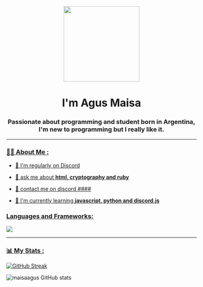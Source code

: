 <div id="header" align="center">
    <img src="https://media.giphy.com/media/5qII4FPBe5aqQ/giphy.gif" width="200" />
  <h1 align="center">I'm Agus Maisa</h1>
  <h3 align="center">Passionate about programming and student born in Argentina, I'm new to programming but I really like it.</h3>
</div>

<div id="badges" align="center">
  <a href="https://twitter.com/k4yx0795" target="_blank"
     <img src="https://img.shields.io/twitter/follow/k4yx0795?logo=twitter&style=for-the-badge"
         alt="Twitter Badge" />
  <a/>
  <a href="https://www.youtube.com/@k4yx0975" target="_blank"
     <img src="https://img.shields.io/youtube/channel/subscribers/k4yx0975?logo=youtube&style=for-the-badge"
         alt="Youtube Badge" />
  <a/>
  <a href="https://www.twitch.tv/sk4yx_bv" target="_blank"
     <img src="https://img.shields.io/twitch/status/sk4yx_bv?logo=twitch&style=for-the-badge"
         alt="Twitch Badge" />
</div>

- - -

### 👨‍💻 About Me :

- 👤 I'm regularly on Discord

- 👤 ask me about **html, cryptography and ruby**

- 👤 contact me on discord ####

- 👤 I'm currently learning **javascript, python and discord.js**

<div align="left">
    <h3>Languages and Frameworks:</h3>
<div align="left">
<img src="https://skillicons.dev/icons?i=ruby,cryptography,rails,sass,html,python,react,css" />
</div>
    
-  -  -
    
### 📊 My Stats :

[![GitHub Streak](http://github-readme-streak-stats.herokuapp.com?user=maisaagus&theme=dark&hide_border=true)](https://git.io/streak-stats)
    
![maisaagus GitHub stats](https://github-readme-stats.vercel.app/api?username=anuraghazra&show_icons=true&theme=radical)

